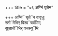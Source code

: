 +++
title = "०६ अग्निं घृतेन"

+++
अग्निं᳓ घृते᳓न वावृधुः  
स्तो᳓मेभिर् विश्व᳓चर्षणिम्  
सुआधी᳓भिर् वचस्यु᳓भिः